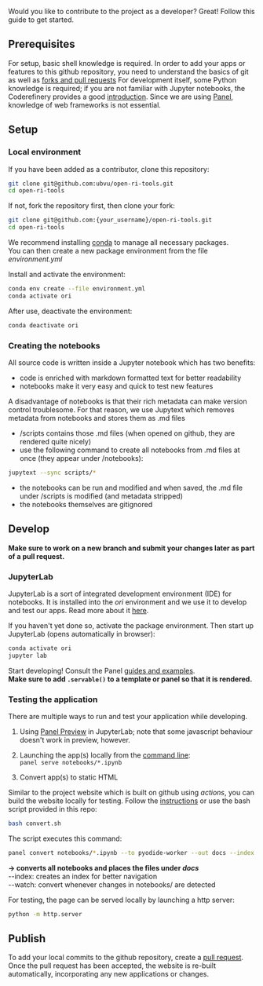 Would you like to contribute to the project as a developer? Great! Follow this guide to get started.

## Prerequisites

For setup, basic shell knowledge is required. In order to add your apps or features to this github repository, you need to understand the basics of git as well as [forks and pull requests](https://docs.github.com/en/get-started/quickstart/contributing-to-projects)
For development itself, some Python knowledge is required; if you are not familiar with Jupyter notebooks, the Coderefinery provides a good [introduction](https://coderefinery.github.io/jupyter/).
Since we are using [Panel](https://panel.holoviz.org/), knowledge of web frameworks is not essential.

## Setup

### Local environment

If you have been added as a contributor, clone this repository:
```bash
git clone git@github.com:ubvu/open-ri-tools.git
cd open-ri-tools
```

If not, fork the repository first, then clone your fork:
```bash
git clone git@github.com:{your_username}/open-ri-tools.git
cd open-ri-tools
```

We recommend installing [conda](https://docs.conda.io/en/latest/miniconda.html) to manage all necessary packages.\
You can then create a new package environment from the file *environment.yml*

Install and activate the environment:
```bash
conda env create --file environment.yml
conda activate ori
```
After use, deactivate the environment:
```bash
conda deactivate ori
```

### Creating the notebooks

All source code is written inside a Jupyter notebook which has two benefits:
- code is enriched with markdown formatted text for better readability
- notebooks make it very easy and quick to test new features

A disadvantage of notebooks is that their rich metadata can make version control troublesome.
For that reason, we use Jupytext which removes metadata from notebooks and stores them as .md files
- /scripts contains those .md files (when opened on github, they are rendered quite nicely)
- use the following command to create all notebooks from .md files at once (they appear under /notebooks):
```bash
jupytext --sync scripts/*
```
- the notebooks can be run and modified and when saved, the .md file under /scripts is modified (and metadata stripped)
- the notebooks themselves are gitignored

## Develop

**Make sure to work on a new branch and submit your changes later as part of a pull request.**

### JupyterLab

JupyterLab is a sort of integrated development environment (IDE) for notebooks. It is installed into the *ori* environment and we use it to develop and test our apps.
Read more about it [here](https://coderefinery.github.io/jupyter/interface/).

If you haven't yet done so, activate the package environment.
Then start up JupyterLab (opens automatically in browser):
```bash
conda activate ori
jupyter lab
```

Start developing! Consult the Panel [guides and examples](https://panel.holoviz.org/how_to/notebook/index.html).\
**Make sure to add `.servable()` to a template or panel so that it is rendered.**

### Testing the application

There are multiple ways to run and test your application while developing.

1. Using [Panel Preview](https://panel.holoviz.org/how_to/notebook/jupyterlabpreview.html) in JupyterLab; note that some javascript behaviour doesn't work in preview, however.

2. Launching the app(s) locally from the [command line](https://panel.holoviz.org/how_to/server/commandline.html):\
`panel serve notebooks/*.ipynb`

3. Convert app(s) to static HTML

Similar to the project website which is built on github using *actions*, you can build the website locally for testing.
Follow the [instructions](https://panel.holoviz.org/how_to/wasm/convert.html) or use the bash script provided in this repo:
```bash
bash convert.sh
```

The script executes this command:
```bash
panel convert notebooks/*.ipynb --to pyodide-worker --out docs --index --watch
```
**-> converts all notebooks and places the files under _docs_** \
--index: creates an index for better navigation \
--watch: convert whenever changes in notebooks/ are detected

For testing, the page can be served locally by launching a http server:
```bash
python -m http.server
```

## Publish

To add your local commits to the github repository, create a [pull request](https://docs.github.com/en/get-started/quickstart/contributing-to-projects).
Once the pull request has been accepted, the website is re-built automatically, incorporating any new applications or changes.

